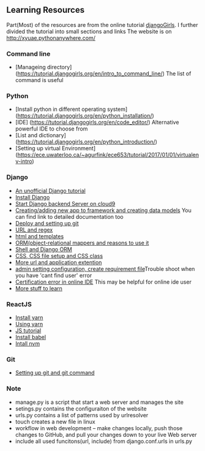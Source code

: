 ## Learning Resources
Part(Most) of the resources are from the online tutorial [djangoGirls](https://tutorial.djangogirls.org/en/). I further divided the tutorial into small sections and links
The website is on http://xyuae.pythonanywhere.com/
### Command line 
* [Manageing directory] (https://tutorial.djangogirls.org/en/intro_to_command_line/) The list of command is useful

### Python
* [Install python in different operating system] (https://tutorial.djangogirls.org/en/python_installation/)
* [IDE] (https://tutorial.djangogirls.org/en/code_editor/) Alternative powerful IDE to choose from
* [List and dictionary] (https://tutorial.djangogirls.org/en/python_introduction/)
* [Setting up virtual Environment] (https://ece.uwaterloo.ca/~agurfink/ece653/tutorial/2017/01/01/virtualenv-intro)




### Django
* [An unofficial Django tutorial](https://tutorial.djangogirls.org/)
* [Install Django](https://tutorial.djangogirls.org/en/django_installation/)
* [Start Django backend Server on cloud9](https://tutorial.djangogirls.org/en/django_start_project/)
* [Creating/adding new app to framework and creating data models](https://tutorial.djangogirls.org/en/django_models/) You can find link to detailed documentation too
* [Deploy and setting up git](https://tutorial.djangogirls.org/en/deploy/)
* [URL and regex](https://tutorial.djangogirls.org/en/django_urls/)
* [html and templates](https://tutorial.djangogirls.org/en/html/)
* [ORM(object-relational mappers and reasons to use it](https://www.fullstackpython.com/object-relational-mappers-orms.html)
* [Shell and Django ORM](https://tutorial.djangogirls.org/en/django_orm/)
* [CSS, CSS file setup and CSS class](https://tutorial.djangogirls.org/en/css/)
* [More url and application extention](https://tutorial.djangogirls.org/en/extend_your_application/)
* [admin setting configuration, create requirement file](http://stackoverflow.com/questions/37949198/wsgirequest-object-has-no-attribute-user-django-admin)Trouble shoot when you have 'cant find user' error
* [Certification error in online IDE](https://urllib3.readthedocs.io/en/latest/user-guide.html#ssl) This may be helpful for online ide user
* [More stuff to learn](https://djangogirls.gitbooks.io/django-girls-tutorial-extensions/content/)

### ReactJS
* [Install yarn](https://yarnpkg.com/en/docs/install#linux-tab)
* [Using yarn](https://yarnpkg.com/en/docs/usage)
* [JS tutorial](https://developer.mozilla.org/en-US/docs/Web/JavaScript/A_re-introduction_to_JavaScript)
* [Install babel](https://babeljs.io/docs/setup/#installation)
* [Intall nvm](https://github.com/creationix/nvm#usage)



### Git
* [Setting up git and git command](https://tutorial.djangogirls.org/en/deploy/)



### Note
* manage.py is a script that start a web server and manages the site
* setings.py contains the configuraiton of the website
* urls.py contains a list of patterns used by urlresolver
* touch creates a new file in linux
* workflow in web development – make changes locally, push those changes to GitHub, and pull your changes down to your live Web server
* include all used funcitons(url, include) from django.conf.urls in urls.py 